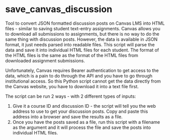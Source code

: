 # save_canvas_discussion
Tool to convert JSON formatted discussion posts on Canvas LMS into HTML files - similar to saving student text-entry assignments. Canvas allows you to download all submissions to assignments, but there is no way to do the same thing with discussion posts.  However, the data is available in JSON format, it just needs parsed into readable files.  This script will parse the data and save it into individual HTML files for each student.  The format of the HTML files is the same as the format of the HTML files from downloaded assignment submissions.

Unfortunately, Canvas requires Bearer authentication to get access to the data, which is a pain to do through the API and you have to go through institutional access.  So this Python script cannot get the data directly from the Canvas website, you have to download it into a text file first.

 The script can be run 2 ways - with 2 different types of inputs:
   1) Give it a course ID and discussion ID - the script will tell you the web address to use to get your discussion posts.  Copy and paste this address into a browser and save the results as a file.
   2) Once you have the posts saved as a file, run this script with a filename as the argument and it will process the file and save the posts into individual HTML files.
